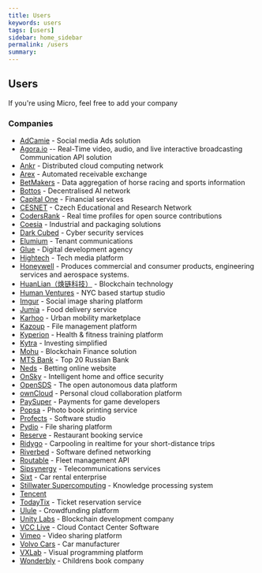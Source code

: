 ```yaml
---
title: Users
keywords: users
tags: [users]
sidebar: home_sidebar
permalink: /users
summary: 
---
```


## Users

If you're using Micro, feel free to add your company

### Companies

- [AdCamie](http://adcamie.com/) - Social media Ads solution
- [Agora.io](http://agora.io) -- Real-Time video, audio, and live interactive broadcasting Communication API solution
- [Ankr](https://www.ankr.network/) - Distributed cloud computing network
- [Arex](https://arex.io/) - Automated receivable exchange
- [BetMakers](https://betmakers.com/) - Data aggregation of horse racing and sports information 
- [Bottos](https://bottos.org/) - Decentralised AI network
- [Capital One](https://www.capitalone.com/) - Financial services
- [CESNET](https://www.cesnet.cz/) - Czech Educational and Research Network
- [CodersRank](https://codersrank.io/) - Real time profiles for open source contributions
- [Coesia](https://www.coesia.com/en) - Industrial and packaging solutions
- [Dark Cubed](http://darkcubed.com) - Cyber security services
- [Elumium](https://www.elumium.com/) - Tenant communications
- [Glue](https://glue.group) - Digital development agency
- [Hightech](https://hightech.fm/) - Tech media platform
- [Honeywell](https://www.honeywell.com/) - Produces commercial and consumer products, engineering services and aerospace systems.
- [HuanLian（焕链科技）](http://www.hwanc.cn) - Blockchain technology
- [Human Ventures](https://humanventures.co/) - NYC based startup studio
- [Imgur](https://imgur.com/) - Social image sharing platform
- [Jumia](https://food.jumia.com/) - Food delivery service
- [Karhoo](https://karhoo.com/) - Urban mobility marketplace
- [Kazoup](http://www.kazoup.com) - File management platform
- [Kyperion](https://kyperion.com) - Health & fitness training platform
- [Kytra](https://kytra.app/) - Investing simplified
- [Mohu](https://www.mohukeji.com/) - Blockchain Finance solution
- [MTS Bank](https://www.mtsbank.ru/) - Top 20 Russian Bank
- [Neds](https://www.neds.com.au/) - Betting online website
- [OnSky](https://www.onskyinc.com/en/home/) - Intelligent home and office security
- [OpenSDS](https://www.opensds.io/) - The open autonomous data platform
- [ownCloud](https://owncloud.org/) - Personal cloud collaboration platform
- [PaySuper](https://pay.super.com/) - Payments for game developers
- [Popsa](https://popsa.com/) - Photo book printing service
- [Profects](https://profects.com/) - Software studio
- [Pydio](https://pydio.com/) - File sharing platform
- [Reserve](https://reserve.com/) - Restaurant booking service
- [Ridygo](https://www.ridygo.fr/) - Carpooling in realtime for your short-distance trips
- [Riverbed](https://www.riverbed.com/gb/) - Software defined networking
- [Routable](https://routable.ai/) - Fleet management API
- [Sipsynergy](http://www.sipsynergy.co.uk/) - Telecommunications services
- [Sixt](https://www.sixt.com) - Car rental enterprise
- [Stillwater Supercomputing](http://www.stillwater-sc.com/) - Knowledge processing system
- [Tencent](https://www.tencent.com/en-us/)
- [TodayTix](https://www.todaytix.com/) - Ticket reservation service
- [Ulule](https://www.ulule.com/) - Crowdfunding platform 
- [Unity Labs](https://www.unitylabs.io/) - Blockchain development company
- [VCC Live](https://vcc.live/) - Cloud Contact Center Software
- [Vimeo](https://vimeo.com/) - Video sharing platform
- [Volvo Cars](https://www.volvocars.com) - Car manufacturer
- [VXLab](https://www.vxlab.com/) - Visual programming platform
- [Wonderbly](https://www.wonderbly.com/) - Childrens book company

